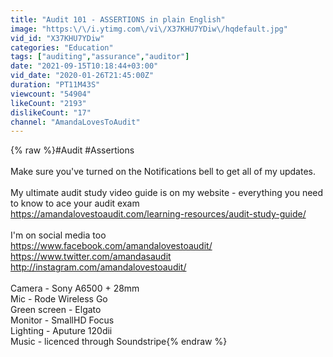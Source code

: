 ```yaml
---
title: "Audit 101 - ASSERTIONS in plain English"
image: "https:\/\/i.ytimg.com\/vi\/X37KHU7YDiw\/hqdefault.jpg"
vid_id: "X37KHU7YDiw"
categories: "Education"
tags: ["auditing","assurance","auditor"]
date: "2021-09-15T10:18:44+03:00"
vid_date: "2020-01-26T21:45:00Z"
duration: "PT11M43S"
viewcount: "54904"
likeCount: "2193"
dislikeCount: "17"
channel: "AmandaLovesToAudit"
---
```

{% raw %}#Audit #Assertions <br /><br />Make sure you've turned on the Notifications bell to get all of my updates.<br /><br />My ultimate audit study video guide is on my website - everything you need to know to ace your audit exam<br /><a rel="nofollow" target="blank" href="https://amandalovestoaudit.com/learning-resources/audit-study-guide/">https://amandalovestoaudit.com/learning-resources/audit-study-guide/</a><br /><br />I'm on social media too<br /><a rel="nofollow" target="blank" href="https://www.facebook.com/amandalovestoaudit/">https://www.facebook.com/amandalovestoaudit/</a><br /><a rel="nofollow" target="blank" href="https://www.twitter.com/amandasaudit">https://www.twitter.com/amandasaudit</a><br /><a rel="nofollow" target="blank" href="http://instagram.com/amandalovestoaudit/">http://instagram.com/amandalovestoaudit/</a><br /><br />Camera - Sony A6500 + 28mm<br />Mic - Rode Wireless Go<br />Green screen - Elgato<br />Monitor - SmallHD Focus<br />Lighting - Aputure 120dii<br />Music - licenced through Soundstripe{% endraw %}
